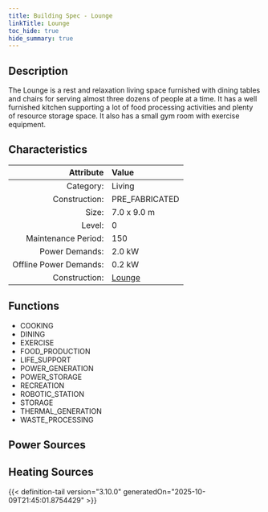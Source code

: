 ```yaml
---
title: Building Spec - Lounge
linkTitle: Lounge
toc_hide: true
hide_summary: true
---
```

<!-- This is generated by the MarsSim HelpGenertor, do not edit. -->

## Description
The Lounge is a rest and relaxation living space furnished&#10;with dining tables and chairs for serving almost three dozens of people at a time.&#10;It has a well furnished kitchen supporting a lot of food processing activities and&#10;plenty of resource storage space. It also has a small gym room with exercise equipment.

## Characteristics

| Attribute      | Value |
|--------:|:------|
|Category:|Living|
|Construction:|PRE_FABRICATED|
|Size:|7.0 x 9.0 m|
|Level:|0|
|Maintenance Period:|150|
|Power Demands:|2.0 kW|
|Offline Power Demands:|0.2 kW|
|Construction:|[Lounge](/docs/definitions/construction/lounge)|

## Functions
      
- COOKING
- DINING
- EXERCISE
- FOOD_PRODUCTION
- LIFE_SUPPORT
- POWER_GENERATION
- POWER_STORAGE
- RECREATION
- ROBOTIC_STATION
- STORAGE
- THERMAL_GENERATION
- WASTE_PROCESSING


## Power Sources
      

## Heating Sources



{{< definition-tail version="3.10.0" generatedOn="2025-10-09T21:45:01.8754429" >}}


